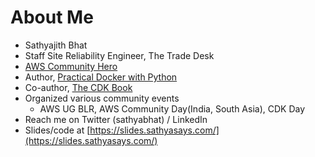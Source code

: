 # About Me

- Sathyajith Bhat
- Staff Site Reliability Engineer, The Trade Desk
- [AWS Community Hero](https://aws.amazon.com/developer/community/heroes/sathyajith-bhat/)
- Author, [Practical Docker with Python](https://bit.ly/practical-docker-2e)
- Co-author, [The CDK Book](https://thecdkbook.com)
- Organized various community events
  - AWS UG BLR, AWS Community Day(India, South Asia), CDK Day
- Reach me on Twitter (sathyabhat) / LinkedIn
- Slides/code at [https://slides.sathyasays.com/](https://slides.sathyasays.com/)
